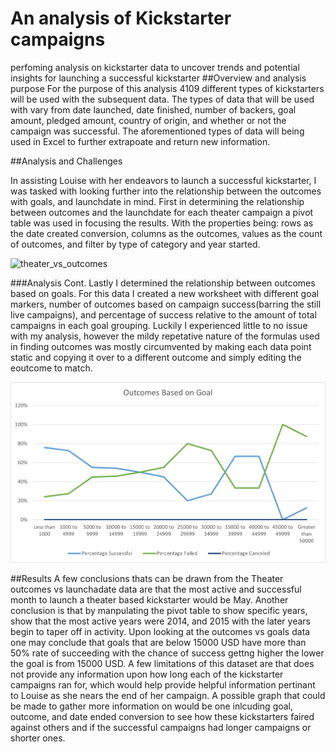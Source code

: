 # An analysis of Kickstarter campaigns
perfoming analysis on kickstarter data to uncover trends and potential insights for launching a successful kickstarter
##Overview and analysis purpose
  For the purpose of this analysis 4109 different types of kickstarters will be used with the subsequent data. The types of data that will be used with vary from date launched, date finished, number of backers, goal amount, pledged amount, country of origin, and whether or not the campaign was successful. The aforementioned types of data will being used in Excel to further extrapoate and return new information.

##Analysis and Challenges

  In assisting Louise with her endeavors to launch a successful kickstarter, I was tasked with looking further into the relationship between the outcomes with goals, and launchdate in mind. First in determining the relationship between outcomes and the launchdate for each theater campaign a pivot table was used in focusing the results. With the properties being: rows as the date created conversion, columns as the outcomes, values as the count of outcomes, and filter by type of category and year started.

![theater_vs_outcomes](theater_vs_outcomes.png)

###Analysis Cont.
Lastly I determined the relationship between outcomes based on goals. For this data I created a new worksheet with different goal markers, number of outcomes based on campaign success(barring the still live campaigns), and percentage of success relative to the amount of total campaigns in each goal grouping. Luckily I experienced little to no issue with my analysis, however the mildy repetative nature of the formulas used in finding outcomes was mostly circumvented by making each data point static and copying it over to a different outcome and simply editing the eoutcome to match.

![Outcomes_Vs_Goals](Outcomes_Vs_goals.png)

##Results
  A few conclusions thats can be drawn from the Theater outcomes vs launchadate data are that the most active and successful month to launch a theater based kickstarter would be May. Another conclusion is that by manpulating the pivot table to show specific years, show that the most active years were 2014, and 2015 with the later years begin to taper off in activity. Upon looking at the outcomes vs goals data one may conclude that goals that are below 15000 USD have more than 50% rate of succeeding with the chance of success gettng higher the lower the goal is from 15000 USD. A few limitations of this dataset are that does not provide any information upon how long each of the kickstarter campaigns ran for, which would help provide helpful information pertinant to Louise as she nears the end of her campaign. A possible graph that could be made to gather more information on would be one inlcuding goal, outcome, and date ended conversion to see how these kickstarters faired against others and if the successful campaigns had longer campaigns or shorter ones.
